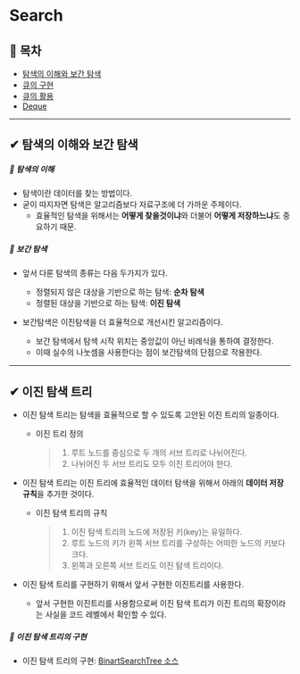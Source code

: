 ﻿# Search
## 📝 목차
- [탐색의 이해와 보간 탐색](https://github.com/choisb/Study-DataStructure/tree/master/06_Queue#-큐의-이해와-ADT-정의)
- [큐의 구현](https://github.com/choisb/Study-DataStructure/tree/master/06_Queue#-큐의-구현)
- [큐의 활용](https://github.com/choisb/Study-DataStructure/tree/master/06_Queue#-큐의-활용)
- [Deque](https://github.com/choisb/Study-DataStructure/tree/master/06_Queue#-deque)
___

## ✔ 탐색의 이해와 보간 탐색
##### 📍 탐색의 이해
- 탐색이란 데이터를 찾는 방법이다.
- 굳이 따지자면 탐색은 알고리즘보다 자료구조에 더 가까운 주제이다.
  - 효율적인 탐색을 위해서는 **어떻게 찾을것이냐**와 더불어 **어떻게 저장하느냐**도 중요하기 때문.

##### 📍 보간 탐색
- 앞서 다룬 탐색의 종류는 다음 두가지가 있다.
  - 정렬되지 않은 대상을 기반으로 하는 탐색: **순차 탐색**
  - 정렬된 대상을 기반으로 하는 탐색: **이진 탐색**
  
- 보간탐색은 이진탐색을 더 효율적으로 개선시킨 알고리즘이다.
  - 보간 탐색에서 탐색 시작 위치는 중앙값이 아닌 비례식을 통하여 결정한다. 
  - 이때 실수의 나눗셈을 사용한다는 점이 보간탐색의 단점으로 작용한다.

___
## ✔ 이진 탐색 트리
- 이진 탐색 트리는 탐색을 효율적으로 할 수 있도록 고안된 이진 트리의 일종이다.
  - 이진 트리 정의
    > 1. 루트 노드를 중심으로 두 개의 서브 트리로 나뉘어진다.
    > 1. 나뉘어진 두 서브 트리도 모두 이진 트리어야 한다.

- 이진 탐색 트리는 이진 트리에 효율적인 데이터 탐색을 위해서 아래의 **데이터 저장 규칙**을 추가한 것이다.
  - 이진 탐색 트리의 규칙
    > 1. 이진 탐색 트리의 노드에 저장된 키(key)는 유일하다.
    > 2. 루트 노드의 키가 왼쪽 서브 트리를 구성하는 어떠한 노드의 키보다 크다.
    > 3. 왼쪽과 오른쪽 서브 트리도 이진 탐색 트리이다.

- 이진 탐색 트리를 구현하기 위해서 앞서 구현한 이진트리를 사용한다.
  - 앞서 구현한 이진트리를 사용함으로써 이진 탐색 트리가 이진 트리의 확장이라는 사실을 코드 레벨에서 확인할 수 있다.

##### 📍 이진 탐색 트리의 구현
- 이진 탐색 트리의 구현: [BinartSearchTree 소스]()
